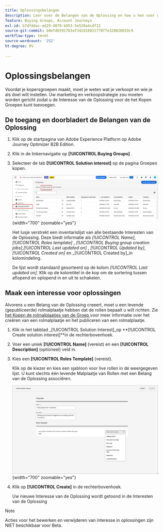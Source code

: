 ```yaml
---
title: Oplossingsbelangen
description: Leer over de Belangen van de Oplossing en hoe u hen voor gebruik binnen uw het Kopen Groepen kunt bepalen.
feature: Buying Groups, Account Journeys
exl-id: b7dfddac-ed29-4870-b853-5e520a4cdf12
source-git-commit: b0efd6591763af342d18831770f7e328826019c9
workflow-type: tm+mt
source-wordcount: '252'
ht-degree: 0%

---
```


# Oplossingsbelangen

Voordat je kopersgroepen maakt, moet je weten wat je verkoopt en wie je als doel wilt instellen. Uw marketing en verkoopstrategie zou moeten worden gericht zodat u de Interesse van de Oplossing voor de het Kopen Groepen kunt toevoegen.

## De toegang en doorbladert de Belangen van de Oplossing

1. Klik op de startpagina van Adobe Experience Platform op Adobe Journey Optimizer B2B Edition.

1. Klik in de linkernavigatie op **[!UICONTROL Buying Groups]** .

1. Selecteer de tab **[!UICONTROL Solution interest]** op de pagina Groepen kopen.

   ![ de Rente tabel van de Oplossing ](assets/solution-interest-tab.png){width="700" zoomable="yes"}

   Het lusje verstrekt een inventarislijst van alle bestaande Interesten van de Oplossing. Deze biedt informatie als _[!UICONTROL Name]_,_[!UICONTROL Roles template]_ , _[!UICONTROL Buying group creation jobs]_,_[!UICONTROL Last updated on]_ , _[!UICONTROL Updated by]_,_[!UICONTROL Created on]_ en _[!UICONTROL Created by]_in kolomindeling.

   De lijst wordt standaard gesorteerd op de kolom _[!UICONTROL Last updated on]_. Klik op de kolomtitel in de kop om de sortering tussen aflopend en oplopend in en uit te schakelen.

## Maak een interesse voor oplossingen

Alvorens u een Belang van de Oplossing creeert, moet u een levende (gepubliceerde) rolmalplaatje hebben dat de rollen bepaalt u wilt richten. Zie [ het Kopen de rolmalplaatjes van de Groep ](./buying-groups-role-templates.md) voor meer informatie over het creëren van een rolmalplaatje en het publiceren van een rolmalplaatje.

1. Klik in het tabblad _[!UICONTROL Solution Interest]_op **[!UICONTROL Create solution interest]**in de rechterbovenhoek.

1. Voer een uniek **[!UICONTROL Name]** (vereist) en een **[!UICONTROL Description]** (optioneel) veld in.

1. Kies een **[!UICONTROL Roles Template]** (vereist).

   Klik op de kiezer en kies een sjabloon voor live rollen in de weergegeven lijst. U kunt slechts één levende Malplaatje van Rollen met een Belang van de Oplossing associëren.

   ![ de Rente tabel van de Oplossing ](assets/solution-interest-create.png){width="700" zoomable="yes"}

1. Klik op **[!UICONTROL Create]** in de rechterbovenhoek.

   Uw nieuwe Interesse van de Oplossing wordt getoond in de Interesten van de Oplossing

>[!NOTE]
>
>Acties voor het bewerken en verwijderen van interesse in oplossingen zijn NIET beschikbaar voor Beta.
